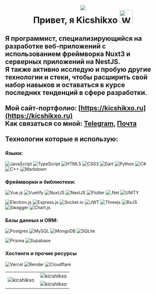 # <p align="center">[![](https://visitcount.itsvg.in/api?id=Kicshikxo&icon=0&color=12)](https://visitcount.itsvg.in)<br/>Привет, я Kicshikxo <img src="https://user-images.githubusercontent.com/26017543/213809353-c908d93c-3dff-4694-9d13-e0e5cbdb879c.png" alt="Waving Hand" width="42" height="42" /></p>

## Я программист, специализирующийся на разработке веб-приложений с использованием фреймворка Nuxt3 и серверных приложений на NestJS.<br/>Я также активно исследую и пробую другие технологии и стеки, чтобы расширить свой набор навыков и оставаться в курсе последних тенденций в сфере разработки.<br/><br/>Мой сайт-портфолио: [https://kicshikxo.ru](https://kicshikxo.ru)<br/>Как связаться со мной: <a href="https://t.me/Kicshikxo" target="_blank">Telegram</a>, <a href="mailto:supermegavalera3000@gmail.com" target="_blank">Почта</a><br/><br/>Технологии которые я использую:
### Языки:
![JavaScript](https://img.shields.io/badge/javascript-%23323330.svg?style=for-the-badge&logo=javascript&logoColor=%23F7DF1E)
![TypeScript](https://img.shields.io/badge/typescript-%23007ACC.svg?style=for-the-badge&logo=typescript&logoColor=white)
![HTML5](https://img.shields.io/badge/html5-%23E34F26.svg?style=for-the-badge&logo=html5&logoColor=white)
![CSS3](https://img.shields.io/badge/css3-%231572B6.svg?style=for-the-badge&logo=css3&logoColor=white)
![Dart](https://img.shields.io/badge/dart-2BB6F6?style=for-the-badge&logo=dart&logoColor=white)
![Python](https://img.shields.io/badge/python-3670A0?style=for-the-badge&logo=python&logoColor=white)
![C#](https://img.shields.io/badge/c%23-7A3398?style=for-the-badge&logo=c-sharp&logoColor=white)
![C++](https://img.shields.io/badge/c++-%2300599C.svg?style=for-the-badge&logo=c%2B%2B&logoColor=white)
![Markdown](https://img.shields.io/badge/markdown-%23000000.svg?style=for-the-badge&logo=markdown&logoColor=white)
### Фреймворки и библиотеки:
![Vue.js](https://img.shields.io/badge/vuejs-%2335495e.svg?style=for-the-badge&logo=vuedotjs&logoColor=%234FC08D)
![Vuetify](https://img.shields.io/badge/Vuetify-1867C0?style=for-the-badge&logo=vuetify&logoColor=AEDDFF)
![NuxtJS](https://img.shields.io/badge/Nuxt-00DC82?style=for-the-badge&logo=nuxt.js&logoColor=white)
![NestJS](https://img.shields.io/badge/nestjs-%23E0234E.svg?style=for-the-badge&logo=nestjs&logoColor=white)
![Flutter](https://img.shields.io/badge/Flutter-60C9F8?style=for-the-badge&logo=Flutter&logoColor=white)
![.Net](https://img.shields.io/badge/.NET-7A3398?style=for-the-badge&logo=.net&logoColor=white)
![UNITY](https://img.shields.io/badge/Unity-%2320232a.svg?style=for-the-badge&logo=unity&logoColor=white)

![Electron.js](https://img.shields.io/badge/Electron-2B2E3A?style=for-the-badge&logo=Electron&logoColor=9FEAF9)
![Express.js](https://img.shields.io/badge/express.js-%23404d59.svg?style=for-the-badge&logo=express&logoColor=white)
![Socket.io](https://img.shields.io/badge/Socket.io-black?style=for-the-badge&logo=socket.io&badgeColor=010101)
![JWT](https://img.shields.io/badge/JWT-black?style=for-the-badge&logo=JSON%20web%20tokens)
![Threejs](https://img.shields.io/badge/threejs-black?style=for-the-badge&logo=three.js&logoColor=white)
![RxJS](https://img.shields.io/badge/rxjs-%23B7178C.svg?style=for-the-badge&logo=reactivex&logoColor=white)
![Swagger](https://img.shields.io/badge/-Swagger-%23Clojure?style=for-the-badge&logo=swagger&logoColor=white)
![Chart.js](https://img.shields.io/badge/chart.js-F5788D.svg?style=for-the-badge&logo=chart.js&logoColor=white)
### Базы данных и ORM:
![Postgres](https://img.shields.io/badge/postgres-%23316192.svg?style=for-the-badge&logo=postgresql&logoColor=white)
![MySQL](https://img.shields.io/badge/mysql-4478A2?style=for-the-badge&logo=mysql&logoColor=white)
![MongoDB](https://img.shields.io/badge/MongoDB-%234ea94b.svg?style=for-the-badge&logo=mongodb&logoColor=white)
![SQLite](https://img.shields.io/badge/sqlite-%2307405e.svg?style=for-the-badge&logo=sqlite&logoColor=white)

![Prisma](https://img.shields.io/badge/Prisma-FFFFFF?style=for-the-badge&logo=Prisma&logoColor=black)
![Supabase](https://img.shields.io/badge/Supabase-3ECF8E?style=for-the-badge&logo=supabase&logoColor=white)
### Хостинги и прочие ресурсы
![Vercel](https://img.shields.io/badge/vercel-%23000000.svg?style=for-the-badge&logo=vercel&logoColor=white)
![Render](https://img.shields.io/badge/Render-%46E3B7.svg?style=for-the-badge&logo=render&logoColor=white)
![Cloudflare](https://img.shields.io/badge/Cloudflare-F38020?style=for-the-badge&logo=Cloudflare&logoColor=white)

<table width="100%" style="width: 100%; border: none;" cellspacing="0" cellpadding="0" border="0">
  <tr>
    <td rowspan="2">
      <img align="center" src="https://github-readme-stats.vercel.app/api/top-langs?username=kicshikxo&show_icons=true&locale=ru&card_width=390&langs_count=8&theme=dark&hide_border=true" alt="kicshikxo" />
    </td>
    <td>
      <img align="right" src="https://github-readme-stats.vercel.app/api?username=kicshikxo&show_icons=true&locale=ru&theme=dark&hide_border=true" alt="kicshikxo" />
    </td>
  </tr>
  <tr>
    <td>
      <img align="right" src="https://github-readme-streak-stats.herokuapp.com/?user=kicshikxo&theme=dark&hide_border=true&lang=ru" alt="kicshikxo" />
    </td>
  </tr>
</table>
